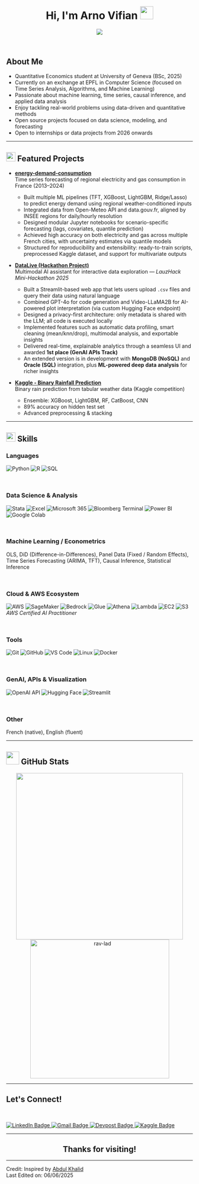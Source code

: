 <h1 align="center"><b>Hi, I'm Arno Vifian </b><img src="https://media.giphy.com/media/hvRJCLFzcasrR4ia7z/giphy.gif" width="35"></h1>

<p align="center">
  <a href="https://github.com/DenverCoder1/readme-typing-svg"><img src="https://readme-typing-svg.herokuapp.com?font=Time+New+Roman&color=cyan&size=25&center=true&vCenter=true&width=600&height=100&lines=Welcome+to+my+GitHub!;Quantitative+Economics+Student;Data+Science,+Econometrics,+ML+Enthusiast;Always+seeking+new+challenges+and+projects"></a>
</p>

<br>

##  **About Me**


- Quantitative Economics student at University of Geneva (BSc, 2025)  
- Currently on an exchange at EPFL in Computer Science (focused on Time Series Analysis, Algorithms, and Machine Learning)  
- Passionate about machine learning, time series, causal inference, and applied data analysis  
- Enjoy tackling real-world problems using data-driven and quantitative methods  
- Open source projects focused on data science, modeling, and forecasting  
- Open to internships or data projects from 2026 onwards  

---

## <img src="https://media2.giphy.com/media/QssGEmpkyEOhBCb7e1/giphy.gif" width ="25"> **Featured Projects**

- [**energy-demand-consumption**](https://github.com/rav-lad/energy-demand-consumption)  
  Time series forecasting of regional electricity and gas consumption in France (2013–2024)  
  - Built multiple ML pipelines (TFT, XGBoost, LightGBM, Ridge/Lasso) to predict energy demand using regional weather-conditioned inputs  
  - Integrated data from Open-Meteo API and data.gouv.fr, aligned by INSEE regions for daily/hourly resolution  
  - Designed modular Jupyter notebooks for scenario-specific forecasting (lags, covariates, quantile prediction)  
  - Achieved high accuracy on both electricity and gas across multiple French cities, with uncertainty estimates via quantile models  
  - Structured for reproducibility and extensibility: ready-to-train scripts, preprocessed Kaggle dataset, and support for multivariate outputs  

- [**DataLive (Hackathon Project)**](https://github.com/rav-lad/DataLiveTest)  
  Multimodal AI assistant for interactive data exploration — *LauzHack Mini-Hackathon 2025*  
  - Built a Streamlit-based web app that lets users upload `.csv` files and query their data using natural language  
  - Combined GPT-4o for code generation and Video-LLaMA2B for AI-powered plot interpretation (via custom Hugging Face endpoint)  
  - Designed a privacy-first architecture: only metadata is shared with the LLM; all code is executed locally  
  - Implemented features such as automatic data profiling, smart cleaning (mean/knn/drop), multimodal analysis, and exportable insights  
  - Delivered real-time, explainable analytics through a seamless UI and awarded **1st place (GenAI APIs Track)**
  - An extended version is in development with **MongoDB (NoSQL)** and **Oracle (SQL)** integration, plus **ML-powered deep data analysis** for richer insights  

- [**Kaggle - Binary Rainfall Prediction**](https://github.com/rav-lad/kaggle-binary-rainfall)  
  Binary rain prediction from tabular weather data (Kaggle competition)  
  - Ensemble: XGBoost, LightGBM, RF, CatBoost, CNN  
  - 89% accuracy on hidden test set  
  - Advanced preprocessing & stacking  

---

## <img src="https://media2.giphy.com/media/QssGEmpkyEOhBCb7e1/giphy.gif" width ="25"> **Skills**

<p align="center">

###  Languages  
![Python](https://img.shields.io/badge/Python-%2314354C.svg?style=for-the-badge&logo=python&logoColor=white)
![R](https://img.shields.io/badge/R-%23276DC3.svg?style=for-the-badge&logo=r&logoColor=white)
![SQL](https://img.shields.io/badge/SQL-%2307405e.svg?style=for-the-badge&logo=mysql&logoColor=white)

<br>

###  Data Science & Analysis  
![Stata](https://img.shields.io/badge/Stata-0057B8?style=for-the-badge&logo=stata&logoColor=white)
![Excel](https://img.shields.io/badge/Excel-217346?style=for-the-badge&logo=microsoft-excel&logoColor=white)
![Microsoft 365](https://img.shields.io/badge/Microsoft%20365-EB3C00?style=for-the-badge&logo=microsoft&logoColor=white)
![Bloomberg Terminal](https://img.shields.io/badge/Bloomberg_Terminal-000000?style=for-the-badge)
![Power BI](https://img.shields.io/badge/PowerBI-F2C811?style=for-the-badge&logo=powerbi&logoColor=black)
![Google Colab](https://img.shields.io/badge/Colab-F9AB00?style=for-the-badge&logo=googlecolab&logoColor=black)

<br>

###  Machine Learning / Econometrics  
OLS, DiD (Difference-in-Differences), Panel Data (Fixed / Random Effects), Time Series Forecasting (ARIMA, TFT), Causal Inference, Statistical Inference

<br>

###  Cloud & AWS Ecosystem  
![AWS](https://img.shields.io/badge/AWS-%23FF9900.svg?style=for-the-badge&logo=amazon-aws&logoColor=white)
![SageMaker](https://img.shields.io/badge/SageMaker-232F3E?style=for-the-badge&logo=amazon-aws&logoColor=white)
![Bedrock](https://img.shields.io/badge/Bedrock-FF9900?style=for-the-badge&logo=amazon-aws&logoColor=white)
![Glue](https://img.shields.io/badge/Glue-232F3E?style=for-the-badge&logo=amazon-aws&logoColor=white)
![Athena](https://img.shields.io/badge/Athena-232F3E?style=for-the-badge&logo=amazon-aws&logoColor=white)
![Lambda](https://img.shields.io/badge/Lambda-FF9900?style=for-the-badge&logo=aws-lambda&logoColor=white)
![EC2](https://img.shields.io/badge/EC2-FF9900?style=for-the-badge&logo=amazon-ec2&logoColor=white)
![S3](https://img.shields.io/badge/S3-569A31?style=for-the-badge&logo=amazon-s3&logoColor=white)  
_AWS Certified AI Practitioner_

<br>

###  Tools  
![Git](https://img.shields.io/badge/git-%23F05033.svg?style=for-the-badge&logo=git&logoColor=white)
![GitHub](https://img.shields.io/badge/github-%23121011.svg?style=for-the-badge&logo=github&logoColor=white)
![VS Code](https://img.shields.io/badge/VS%20Code-0078d7?style=for-the-badge&logo=visual-studio-code&logoColor=white)
![Linux](https://img.shields.io/badge/Linux-FCC624?style=for-the-badge&logo=linux&logoColor=black)
![Docker](https://img.shields.io/badge/Docker-2496ED?style=for-the-badge&logo=docker&logoColor=white)

<br>

###  GenAI, APIs & Visualization  
![OpenAI API](https://img.shields.io/badge/OpenAI%20API-412991?style=for-the-badge&logo=openai&logoColor=white)
![Hugging Face](https://img.shields.io/badge/HuggingFace-FFB94B?style=for-the-badge&logo=huggingface&logoColor=white)
![Streamlit](https://img.shields.io/badge/Streamlit-FF4B4B?style=for-the-badge&logo=streamlit&logoColor=white)

<br>

###  Other  
French (native), English (fluent)

</p>

---

## <img src="https://media.giphy.com/media/iY8CRBdQXODJSCERIr/giphy.gif" width="35"> **GitHub Stats**

<div align="center">

<a href="https://github.com/rav-lad/">
  <img src="https://github-readme-stats.vercel.app/api?username=rav-lad&include_all_commits=true&count_private=true&show_icons=true&line_height=20&title_color=7A7ADB&icon_color=2234AE&text_color=D3D3D3&bg_color=0,000000,130F40" width="450"/>
  <img src="https://github-readme-stats.vercel.app/api/top-langs?username=rav-lad&show_icons=true&locale=en&layout=compact&line_height=20&title_color=7A7ADB&icon_color=2234AE&text_color=D3D3D3&bg_color=0,000000,130F40" width="375"  alt="rav-lad"/>
</a>

</div>

---

##  **Let's Connect!**
<br>

<p align="left">

<a href="https://www.linkedin.com/in/arno-vifian-732478278/" target="_blank">
  <img src="https://img.shields.io/badge/LinkedIn-arno--vifian-blue?style=for-the-badge&logo=linkedin&logoColor=white" alt="LinkedIn Badge"/>
</a>

<a href="mailto:arno.vfn@gmail.com" target="_blank">
  <img src="https://img.shields.io/badge/Gmail-arno.vfn-red?style=for-the-badge&logo=gmail&logoColor=white" alt="Gmail Badge"/>
</a>

<a href="https://devpost.com/2Fick" target="_blank">
  <img src="https://img.shields.io/badge/Devpost-Profile-003E54?style=for-the-badge&logo=devpost&logoColor=white" alt="Devpost Badge"/>
</a>

<a href="https://www.kaggle.com/ravvvvvvvvvvvv" target="_blank">
  <img src="https://img.shields.io/badge/Kaggle-ravvvvvvvvvvvv-20BEFF?style=for-the-badge&logo=kaggle&logoColor=white" alt="Kaggle Badge"/>
</a>

</p>

---

<div align="center">

##  **Thanks for visiting!**

</div>

---

Credit: Inspired by [Abdul Khalid](https://github.com/0xabdulkhalid)  
Last Edited on: 06/06/2025
